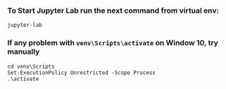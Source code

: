 ### To Start Jupyter Lab run the next command from virtual env:
`jupyter-lab`

### If any problem with `venv\Scripts\activate` on Window 10, try manually
```commandline
cd venv\Scripts
Set-ExecutionPolicy Unrestricted -Scope Process 
.\activate
```
